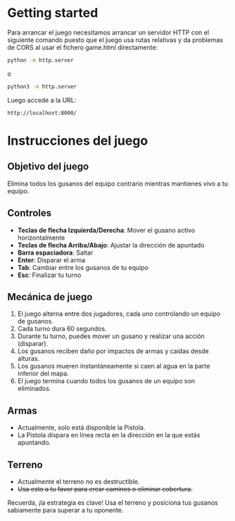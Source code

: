 # Getting started

Para arrancar el juego necesitamos arrancar un servidor HTTP con el siguiente comando 
puesto que el juego usa rutas relativas y da problemas de CORS al usar el fichero game.html directamente:
```bash
python -m http.server
```
o 
```bash
python3 -m http.server
```

Luego accede a la URL:
```
http://localhost:8000/
```

# Instrucciones del juego

## Objetivo del juego
Elimina todos los gusanos del equipo contrario mientras mantienes vivo a tu equipo.

## Controles
- **Teclas de flecha Izquierda/Derecha**: Mover el gusano activo horizontalmente
- **Teclas de flecha Arriba/Abajo**: Ajustar la dirección de apuntado
- **Barra espaciadora**: Saltar
- **Enter**: Disparar el arma
- **Tab**: Cambiar entre los gusanos de tu equipo
- **Esc**: Finalizar tu turno

## Mecánica de juego
1. El juego alterna entre dos jugadores, cada uno controlando un equipo de gusanos.
2. Cada turno dura 60 segundos.
3. Durante tu turno, puedes mover un gusano y realizar una acción (disparar).
4. Los gusanos reciben daño por impactos de armas y caídas desde alturas.
5. Los gusanos mueren instantáneamente si caen al agua en la parte inferior del mapa.
6. El juego termina cuando todos los gusanos de un equipo son eliminados.

## Armas
- Actualmente, solo está disponible la Pistola.
- La Pistola dispara en línea recta en la dirección en la que estás apuntando.

## Terreno
- Actualmente el terreno no es destructible.
- ~~Usa esto a tu favor para crear caminos o eliminar cobertura.~~

Recuerda, ¡la estrategia es clave! Usa el terreno y posiciona tus gusanos sabiamente para superar a tu oponente.